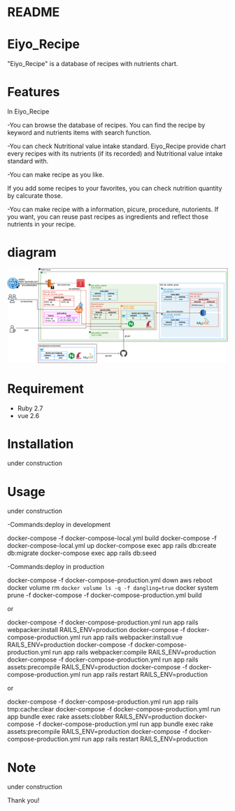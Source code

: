 # README


# Eiyo_Recipe
 
"Eiyo_Recipe" is a database of recipes with nutrients chart.

# Features
 
In Eiyo_Recipe

-You can browse the database of recipes.
You can find the recipe by keyword and nutrients items with search function.

-You can check Nutritional value intake standard.
Eiyo_Recipe provide chart every recipes with its nutrients (if its recorded) and Nutritional value intake standard with.

-You can make recipe as you like.

If you add some recipes to your favorites, you can check nutrition quantity by calcurate those.

-You can make recipe with a information, picure, procedure, nutorients.
If you want, you can reuse past recipes as ingredients and reflect those nutrients in your recipe.

# diagram

![](https://raw.githubusercontent.com/junjun491/jcookpad/master/Untitled%20Diagram.drawio.png)

# Requirement
 
* Ruby 2.7
* vue 2.6

# Installation
 
under construction
 
# Usage
 
under construction

-Commands:deploy in development

docker-compose -f docker-compose-local.yml build
docker-compose -f docker-compose-local.yml up
docker-compose exec app rails db:create db:migrate
docker-compose exec app rails db:seed
 
-Commands:deploy in production

docker-compose -f docker-compose-production.yml down
aws reboot
docker volume rm `docker volume ls -q -f dangling=true`
docker system prune -f
docker-compose -f docker-compose-production.yml build

or

docker-compose -f docker-compose-production.yml run app rails webpacker:install RAILS_ENV=production
docker-compose -f docker-compose-production.yml run app rails webpacker:install:vue RAILS_ENV=production
docker-compose -f docker-compose-production.yml run app rails webpacker:compile RAILS_ENV=production
docker-compose -f docker-compose-production.yml run app rails assets:precompile RAILS_ENV=production
docker-compose -f docker-compose-production.yml run app rails restart  RAILS_ENV=production

or

docker-compose -f docker-compose-production.yml run app rails tmp:cache:clear
docker-compose -f docker-compose-production.yml run app bundle exec rake assets:clobber RAILS_ENV=production
docker-compose -f docker-compose-production.yml run app bundle exec rake assets:precompile RAILS_ENV=production
docker-compose -f docker-compose-production.yml run app rails restart RAILS_ENV=production

 
 
# Note
 
under construction
 

 
Thank you!
